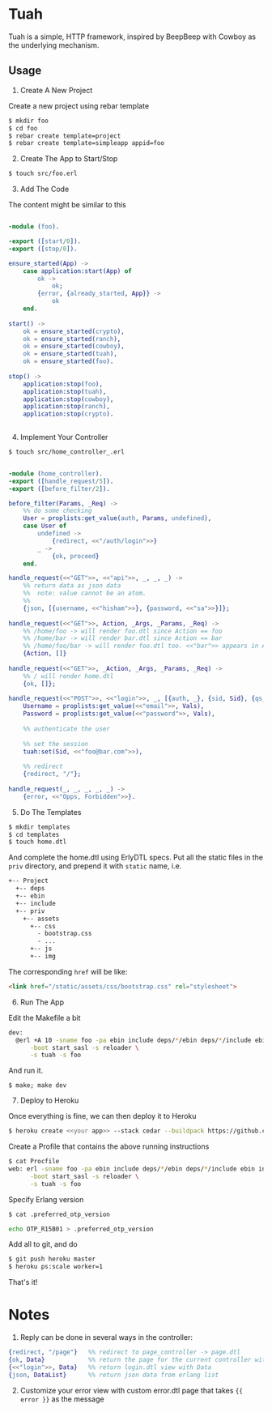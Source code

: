 Tuah
====

Tuah is a simple, HTTP framework, inspired by BeepBeep with Cowboy as the underlying mechanism.

Usage
-----

1. Create A New Project

  Create a new project using rebar template

  ```` bash
  $ mkdir foo
  $ cd foo
  $ rebar create template=project
  $ rebar create template=simpleapp appid=foo
  ````

2. Create The App to Start/Stop

  ```` bash
  $ touch src/foo.erl
  ````

3. Add The Code

  The content might be similar to this

  ```` erlang

  -module (foo).

  -export ([start/0]).
  -export ([stop/0]).

  ensure_started(App) ->
      case application:start(App) of
          ok ->
              ok;
          {error, {already_started, App}} ->
              ok
      end.
    
  start() ->
      ok = ensure_started(crypto),
      ok = ensure_started(ranch),
      ok = ensure_started(cowboy),
      ok = ensure_started(tuah),
      ok = ensure_started(foo).
    
  stop() ->
      application:stop(foo),
      application:stop(tuah),
      application:stop(cowboy),
      application:stop(ranch),
      application:stop(crypto).
    
  ````

4. Implement Your Controller

  ```` bash
  $ touch src/home_controller_.erl
  ````
  
  ```` erlang

  -module (home_controller).
  -export ([handle_request/5]).
  -export ([before_filter/2]).

  before_filter(Params, _Req) ->
      %% do some checking
      User = proplists:get_value(auth, Params, undefined),
      case User of
          undefined ->
              {redirect, <<"/auth/login">>}
          _ ->
              {ok, proceed}
      end.

  handle_request(<<"GET">>, <<"api">>, _, _, _) ->
      %% return data as json data
      %%  note: value cannot be an atom.
      %%
      {json, [{username, <<"hisham">>}, {password, <<"sa">>}]};
      
  handle_request(<<"GET">>, Action, _Args, _Params, _Req) ->
      %% /home/foo -> will render foo.dtl since Action == foo
      %% /home/bar -> will render bar.dtl since Action == bar
      %% /home/foo/bar -> will render foo.dtl too. <<"bar">> appears in Args
      {Action, []}
    
  handle_request(<<"GET">>, _Action, _Args, _Params, _Req) ->    
      %% / will render home.dtl
      {ok, []};
      
  handle_request(<<"POST">>, <<"login">>, _, [{auth, _}, {sid, Sid}, {qs_vals, _}, {qs_body, Vals}], _Req) ->
      Username = proplists:get_value(<<"email">>, Vals),
      Password = proplists:get_value(<<"password">>, Vals),
    
      %% authenticate the user
      
      %% set the session
      tuah:set(Sid, <<"foo@bar.com">>),
    
      %% redirect
      {redirect, "/"};
    
  handle_request(_, _, _, _, _) ->
      {error, <<"Opps, Forbidden">>}.

  ````

5. Do The Templates

  ```` bash
  $ mkdir templates
  $ cd templates
  $ touch home.dtl
  ````

  And complete the home.dtl using ErlyDTL specs.
  Put all the static files in the `priv` directory, and prepend it with `static` name, i.e.
  
  ``` bash
  +-- Project
    +-- deps
    +-- ebin
    +-- include
    +-- priv
      +-- assets
        +-- css
          - bootstrap.css
          - ...
        +-- js
        +-- img      
  ```

  The corresponding `href` will be like:
  ``` html
  <link href="/static/assets/css/bootstrap.css" rel="stylesheet">
  ```

6. Run The App

  Edit the Makefile a bit

  ``` bash
  dev:
  	@erl +A 10 -sname foo -pa ebin include deps/*/ebin deps/*/include ebin include \
  		-boot start_sasl -s reloader \
  		-s tuah -s foo
  ```

  And run it.    

  ``` shell
  $ make; make dev
  ```
  
7. Deploy to Heroku

  Once everything is fine, we can then deploy it to Heroku
  
  ``` bash
  $ heroku create <<your app>> --stack cedar --buildpack https://github.com/archaelus/heroku-buildpack-erlang.git    
  ```
  
  Create a Profile that contains the above running instructions
  ``` bash
  $ cat Procfile
  web: erl -sname foo -pa ebin include deps/*/ebin deps/*/include ebin include \
  		-boot start_sasl -s reloader \
  		-s tuah -s foo
  ```
  
  Specify Erlang version
  
  ``` bash
  $ cat .preferred_otp_version

  echo OTP_R15B01 > .preferred_otp_version
  ```
  
  Add all to git, and do
  
  ``` bash
  $ git push heroku master
  $ heroku ps:scale worker=1
  ```
  
  That's it!


Notes
=====

1. Reply can be done in several ways in the controller:
  ``` erlang
  {redirect, "/page"}   %% redirect to page_controller -> page.dtl
  {ok, Data}            %% return the page for the current controller with Data
  {<<"login">>, Data}   %% return login.dtl view with Data
  {json, DataList}      %% return json data from erlang list
  ```
  
2. Customize your error view with custom error.dtl page that takes `{{ error }}` as the message

  
